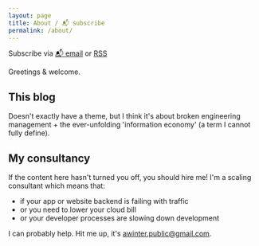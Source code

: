 ```yaml
---
layout: page
title: About / 📬 subscribe
permalink: /about/
---
```


<p class="rss-subscribe">Subscribe via <a href="https://tinyletter.com/abe-winter">📬 email</a> or <a href="{{ "/feed.xml" | relative_url }}">RSS</a></p>

Greetings & welcome.

## This blog

Doesn't exactly have a theme, but I think it's about broken engineering management + the ever-unfolding 'information economy' (a term I cannot fully define).

## My consultancy

If the content here hasn't turned you off, you should hire me! I'm a scaling consultant which means that:

* if your app or website backend is failing with traffic
* or you need to lower your cloud bill
* or your developer processes are slowing down development

I can probably help. Hit me up, it's awinter.public@gmail.com.
